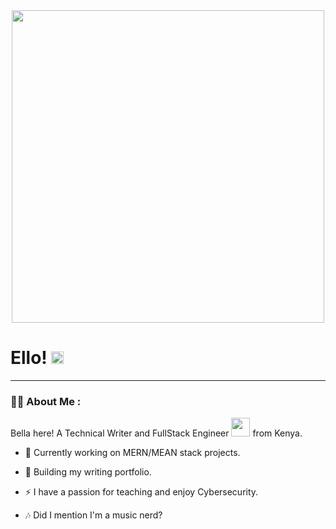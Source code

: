 <div id="header" align="center">
  <img src="https://media.giphy.com/media/RbDKaczqWovIugyJmW/giphy.gif" width="500"/>
</div>
<h1>
  Ello!
  <img src="https://media.giphy.com/media/hvRJCLFzcasrR4ia7z/giphy.gif" width="20px"/>
</h1>

---
### :woman_technologist: About Me :
Bella here! A Technical Writer and FullStack Engineer <img src="https://media.giphy.com/media/WUlplcMpOCEmTGBtBW/giphy.gif" width="30"> from Kenya.

- :telescope: Currently working on MERN/MEAN stack projects.

- :seedling: Building my writing portfolio.

- :zap: I have a passion for teaching and enjoy Cybersecurity.

- :notes: Did I mention I'm a music nerd? 



